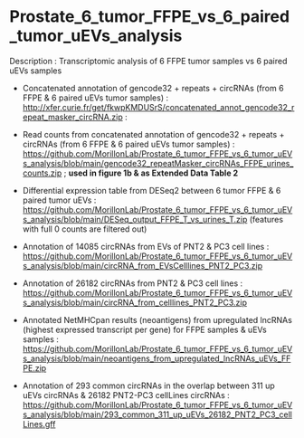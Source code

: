 # Prostate_6_tumor_FFPE_vs_6_paired_tumor_uEVs_analysis
Description : Transcriptomic analysis of 6 FFPE tumor samples vs 6 paired uEVs samples

- Concatenated annotation of gencode32 + repeats + circRNAs (from 6 FFPE & 6 paired uEVs tumor samples) : http://xfer.curie.fr/get/fkwpKMDUSrS/concatenated_annot_gencode32_repeat_masker_circRNA.zip :

- Read counts from concatenated annotation of gencode32 + repeats + circRNAs (from 6 FFPE & 6 paired uEVs tumor samples) : https://github.com/MorillonLab/Prostate_6_tumor_FFPE_vs_6_tumor_uEVs_analysis/blob/main/gencode32_repeatMasker_circRNAs_FFPE_urines_counts.zip ; **used in figure 1b & as Extended Data Table 2**

- Differential expression table from DESeq2 between 6 tumor FFPE & 6 paired tumor uEVs : https://github.com/MorillonLab/Prostate_6_tumor_FFPE_vs_6_tumor_uEVs_analysis/blob/main/DESeq_output_FFPE_T_vs_urines_T.zip (features with full 0 counts are filtered out)

- Annotation of 14085 circRNAs from EVs of PNT2 & PC3 cell lines : https://github.com/MorillonLab/Prostate_6_tumor_FFPE_vs_6_tumor_uEVs_analysis/blob/main/circRNA_from_EVsCelllines_PNT2_PC3.zip

- Annotation of 26182 circRNAs from PNT2 & PC3 cell lines : https://github.com/MorillonLab/Prostate_6_tumor_FFPE_vs_6_tumor_uEVs_analysis/blob/main/circRNA_from_celllines_PNT2_PC3.zip

- Annotated NetMHCpan results (neoantigens) from upregulated lncRNAs (highest expressed transcript per gene) for FFPE samples & uEVs samples : https://github.com/MorillonLab/Prostate_6_tumor_FFPE_vs_6_tumor_uEVs_analysis/blob/main/neoantigens_from_upregulated_lncRNAs_uEVs_FFPE.zip

- Annotation of 293 common circRNAs in the overlap between 311 up uEVs circRNAs & 26182 PNT2-PC3 cellLines circRNAs : https://github.com/MorillonLab/Prostate_6_tumor_FFPE_vs_6_tumor_uEVs_analysis/blob/main/293_common_311_up_uEVs_26182_PNT2_PC3_cellLines.gff




